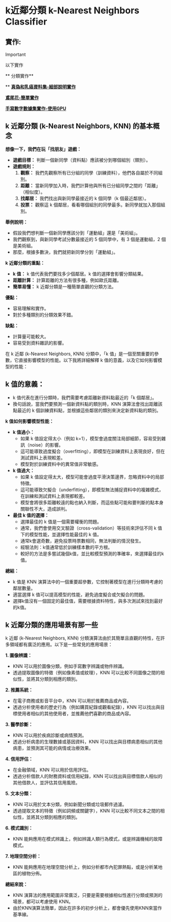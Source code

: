 # k近鄰分類 k-Nearest Neighbors  Classifier
##  實作:
> [!IMPORTANT]
> 以下實作

** 分類實作**

** [**真偽和乳癌資料集-細部說明實作**](./README.ipynb)

[**鳶尾花-簡單實作**](./sklearn實作1.ipynb)

[**手寫數字數據集實作-使用GPU**](./sklearn實作2.ipynb)



## k 近鄰分類 (k-Nearest Neighbors, KNN) 的基本概念

**想像一下，我們在玩「找朋友」遊戲：**

* **遊戲目標：** 判斷一個新同學（資料點）應該被分到哪個組別（類別）。
* **遊戲規則：**
    1.  **觀察：** 我們先觀察所有已分組的同學（訓練資料），他們各自屬於不同組別。
    2.  **距離：** 當新同學加入時，我們計算他與所有已分組同學之間的「距離」（相似度）。
    3.  **找鄰居：** 我們找出與新同學最接近的 k 個同學（k 個最近鄰居）。
    4.  **投票：** 觀察這 k 個鄰居，看看哪個組別的同學最多。新同學就加入那個組別。

**舉例說明：**

* 假設我們想判斷一個新同學應該分到「運動組」還是「美術組」。
* 我們觀察到，與新同學考試分數最接近的 5 個同學中，有 3 個是運動組，2 個是美術組。
* 那麼，根據多數決，我們就把新同學分到「運動組」。

**k 近鄰分類的重點：**

* **k 值：** k 值代表我們要找多少個鄰居。k 值的選擇會影響分類結果。
* **距離計算：** 計算距離的方法有很多種，例如歐氏距離。
* **簡單易懂：** k 近鄰分類是一種簡單直觀的分類方法。

**優點：**

* 容易理解和實作。
* 對於多種類別的分類效果不錯。

**缺點：**

* 計算量可能較大。
* 容易受到資料雜訊的影響。

在 k 近鄰 (k-Nearest Neighbors, KNN) 分類中，「k 值」是一個至關重要的參數，它直接影響模型的性能。以下我將詳細解釋 k 值的意義，以及它如何影響模型的性能：

## k 值的意義：

* k 值代表在進行分類時，我們需要考慮距離新資料點最近的「k 個鄰居」。
* 換句話說，當我們要預測一個新資料點的類別時，KNN 演算法會找出距離該點最近的 k 個訓練資料點，並根據這些鄰居的類別來決定新資料點的類別。

**k 值如何影響模型性能：**

* **k 值過小：**
    * 如果 k 值設定得太小（例如 k=1），模型會過度關注局部細節，容易受到雜訊（noise）的影響。
    * 這可能導致過度擬合（overfitting），即模型在訓練資料上表現良好，但在測試資料上表現較差。
    * 模型對於訓練資料中的異常值非常敏感。
* **k 值過大：**
    * 如果 k 值設定得太大，模型可能會過度平滑決策邊界，忽略資料中的局部特徵。
    * 這可能導致欠擬合（underfitting），即模型無法捕捉資料中的複雜模式，在訓練和測試資料上表現都較差。
    * 模型會將很多距離較遠的點也納入判斷，而這些點可能和要判斷的點本身關聯性不大，造成誤判。
* **最佳 k 值的選擇：**
    * 選擇最佳的 k 值是一個需要權衡的問題。
    * 通常，我們會使用交叉驗證（cross-validation）等技術來評估不同 k 值下的模型性能，並選擇性能最佳的 k 值。
    * 通常k會選奇數，避免投票時票數相同，無法判斷的情況發生。
    * 經驗法則：k值通常低於訓練樣本數的平方根。
    * 較好的方法是多嘗試幾個k值，並比較模型預測的準確率，來選擇最佳的k值。

**總結：**

* k 值是 KNN 演算法中的一個重要超參數，它控制著模型在進行分類時考慮的鄰居數量。
* 適當選擇 k 值可以提高模型的性能，避免過度擬合或欠擬合的問題。
* 選擇k值沒有一個固定的最佳值，需要根據資料特性，與多次測試來找到最好的k值。

## k 近鄰分類的應用場景有那一些

k 近鄰 (k-Nearest Neighbors, KNN) 分類演算法由於其簡單且直觀的特性，在許多領域都有廣泛的應用。以下是一些常見的應用場景：

**1. 圖像辨識：**

* KNN 可以用於圖像分類，例如手寫數字辨識或物件辨識。
* 透過提取圖像的特徵（例如像素值或紋理），KNN 可以比較不同圖像之間的相似性，並將其分類到相應的類別。

**2. 推薦系統：**

* 在電子商務或影音平台中，KNN 可以用於推薦商品或內容。
* 透過分析使用者的歷史行為（例如購買紀錄或觀看紀錄），KNN 可以找出與目標使用者相似的其他使用者，並推薦他們喜歡的商品或內容。

**3. 醫學診斷：**

* KNN 可以用於疾病診斷或病情預測。
* 透過分析病患的生理數據或基因資料，KNN 可以找出與目標病患相似的其他病患，並預測其可能的病情或治療效果。

**4. 信用評估：**

* 在金融領域，KNN 可以用於信用評估。
* 透過分析借款人的財務資料或信用紀錄，KNN 可以找出與目標借款人相似的其他借款人，並評估其信用風險。

**5. 文本分類：**

* KNN 可以用於文本分類，例如新聞分類或垃圾郵件過濾。
* 透過提取文本的特徵（例如詞頻或關鍵字），KNN 可以比較不同文本之間的相似性，並將其分類到相應的類別。

**6. 模式識別：**

* KNN 能夠應用在模式辨識上，例如辨識人類行為模式，或是辨識機械的故障模式。

**7. 地理空間分析：**

* KNN 能夠應用在地理空間分析上，例如分析都市內犯罪熱點，或是分析某地區的植物分佈。

**總結來說：**

* KNN 演算法的應用範圍非常廣泛，只要是需要根據相似性進行分類或預測的場景，都可以考慮使用 KNN。
* 由於KNN演算法簡單，因此在許多的初步分析上，都會優先使用KNN來當作基準線。






